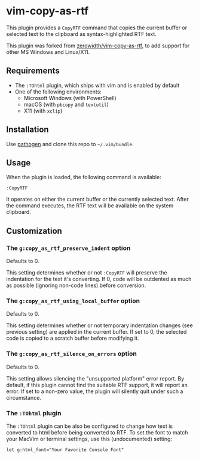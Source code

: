 # vim-copy-as-rtf

This plugin provides a `CopyRTF` command that copies the current buffer or
selected text to the clipboard as syntax-highlighted RTF text.

This plugin was forked from
[zerowidth/vim-copy-as-rtf](https://github.com/zerowidth/vim-copy-as-rtf),
to add support for other MS Windows and Linux/X11.


## Requirements

* The `:TOhtml` plugin, which ships with vim and is enabled by default
* One of the following environments:
    * Microsoft Windows (with PowerShell)
    * macOS (with `pbcopy` and `textutil`)
    * X11 (with `xclip`)


## Installation

Use [pathogen](https://github.com/tpope/vim-pathogen/) and clone this repo to
`~/.vim/bundle`.

## Usage

When the plugin is loaded, the following command is available:

    :CopyRTF

It operates on either the current buffer or the currently selected text. After
the command executes, the RTF text will be available on the system clipboard.

## Customization
### The `g:copy_as_rtf_preserve_indent` option
Defaults to 0.

This setting determines whether or not `:CopyRTF` will preserve the
indentation for the text it's converting. If 0, code will be outdented as much
as possible (ignoring non-code lines) before conversion.

### The `g:copy_as_rtf_using_local_buffer` option
Defaults to 0.

This setting determines whether or not temporary indentation changes (see
previous setting) are applied in the current buffer. If set to 0, the selected
code is copied to a scratch buffer before modifying it.

### The `g:copy_as_rtf_silence_on_errors` option
Defaults to 0.

This setting allows silencing the "unsupported platform" error report. By
default, if this plugin cannot find the suitable RTF support, it will report
an error. If set to a non-zero value, the plugin will silently quit under such
a circumstance.


### The `:TOhtml` plugin
The `:TOhtml` plugin can be also be configured to change how text is converted
to html before being converted to RTF. To set the font to match your MacVim or
terminal settings, use this (undocumented) setting:

    let g:html_font="Your Favorite Console Font"
